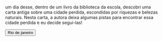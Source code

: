 <!DOCTYPE html>
<html lang="pt-BR">
<head>
    <meta charset="UTF-8">
    <meta name="viewport" content="width=device-width, initial-scale=1.0">
    <title>Em busca da cidade perdida</title>
</head>
<body>
    <main>
        <div>
            <p>um dia desse, dentro de um livro da biblioteca da escola, descobri uma carta antiga sobre uma cidade perdida, escondidas por riquezas e belezas naturais. Nesta carta, a autora deixa algumas pistas para encontrar essa cidade perdida e eu decide segui-las!</p>
            <button> Rio de janeiro </button>
        </div>
    </main>
    
</body>
</html>
